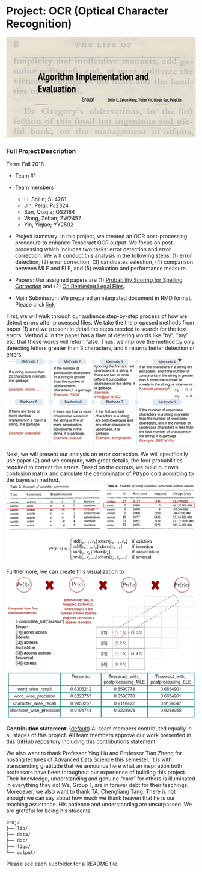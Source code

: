 # Project: OCR (Optical Character Recognition) 

![image](https://github.com/TZstatsADS/Fall2018-Project4-sec1--section1-project4_group1/blob/master/figs/screen-1.PNG)

### [Full Project Description](doc/project4_desc.md)

Term: Fall 2018

+ Team #1
+ Team members
	+ Li, Shilin; SL4261
	+ Jin, Peiqi; PJ2324
	+ Sun, Qiaqia; QS2184
	+ Wang, Zehan; ZW2457
	+ Yin, Yiqiao; YY2502

+ Project summary: In this project, we created an OCR post-processing procedure to enhance Tesseract OCR output. We focus on post-processing which includes two tasks: error detection and error correction. We will conduct this analysis in the following steps: (1) error detection, (2) error correction, (3) candidates selection, (4) comparison between MLE and ELE, and (5) evaluation and performance measure.

+ Papers: Our assigned papers are (1) [Probability Scoring for Spelling Correction](https://github.com/TZstatsADS/Fall2018-Project4-sec1--section1-project4_group1/blob/master/doc/paper/C-4.pdf) and (2) [On Retrieving Legal Files](https://github.com/TZstatsADS/Fall2018-Project4-sec1--section1-project4_group1/blob/master/doc/paper/D-1.pdf).

* Main Submission: We prepared an integrated document in RMD format. Please click [link](https://github.com/TZstatsADS/Fall2018-Project4-sec1--section1-project4_group1/blob/master/doc/main.Rmd)

First, we will walk through our audience step-by-step process of how we detect errors after processed files. We take the the proposed methods from paper (1) and we present in detail the steps needed to search for the text errors. Method 4 in the paper has a flaw of deteting words like "by", "my" etc. that these words will return false. Thus, we improve the method by only detecting letters greater than 3 characters, and it returns better detection of errors.
![image](https://github.com/TZstatsADS/Fall2018-Project4-sec1--section1-project4_group1/blob/master/figs/screen-2.PNG)

Next, we will present our analysis on error correction. We will specifically use paper (2) and we compute, with great details, the four probabilities required to correct the errors. Based on the corpus, we build our own confusion matrix and calculate the denominator of P(typo|cor) according to the bayesian method.
![image](https://github.com/TZstatsADS/Fall2018-Project4-sec1--section1-project4_group1/blob/master/figs/screen-3.PNG)

Furthermore, we can create this visualization to 
![image](https://github.com/TZstatsADS/Fall2018-Project4-sec1--section1-project4_group1/blob/master/figs/screen-4.PNG)
![image](https://github.com/TZstatsADS/Fall2018-Project4-sec1--section1-project4_group1/blob/master/figs/screen-5.PNG)
	
**Contribution statement**: ([default](doc/a_note_on_contributions.md)) All team members contributed equally in all stages of this project. All team members approve our work presented in this GitHub repository including this contributions statement. 

We also want to thank Professor Ying Liu and Professor Tian Zheng for hosting lectures of Advanced Data Science this semester. It is with transcending gratitude that we announce here what an inspiration both professors have been throughout our experience of building this project. Their knowledge, understanding and genuine “care” for others is illuminated in everything they do! We, Group 1, are in forever debt for their teachings. Moreoever, we also want to thank TA, Chengliang Tang. There is not enough we can say about how much we thank heaven that he is our teaching assistance. His patience and understanding are unsurpassed. We are grateful for being his students.


```
proj/
├── lib/
├── data/
├── doc/
├── figs/
└── output/
```

Please see each subfolder for a README file.
